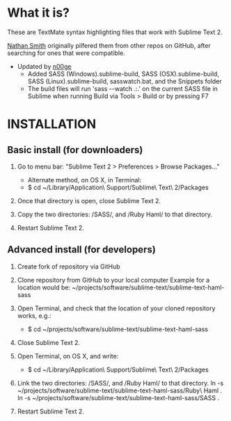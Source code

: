 # What it is?

These are TextMate syntax highlighting files that work with Sublime Text 2.

[Nathan Smith](https://github.com/nathansmith/sublime-text-haml-sass) originally pilfered them from other repos on GitHub, after searching for ones that were compatible.

* Updated by [n00ge](https://github.com/n00ge/sublime-text-haml-sass)
	- Added SASS (Windows).sublime-build, SASS (OSX).sublime-build, SASS (Linux).sublime-build, sasswatch.bat, and the Snippets folder
	- The build files will run 'sass --watch .:.' on the current SASS file in Sublime when running Build via Tools > Build or by pressing F7


# INSTALLATION

## Basic install (for downloaders)

1. Go to menu bar: "Sublime Text 2 > Preferences > Browse Packages…"
   - Alternate method, on OS X, in Terminal:
   - $ cd ~/Library/Application\ Support/Sublime\ Text\ 2/Packages

2. Once that directory is open, close Sublime Text 2.

3. Copy the two directories: /SASS/, and /Ruby Haml/ to that directory.

4. Restart Sublime Text 2.


## Advanced install (for developers)

1. Create fork of repository via GitHub

2. Clone repository from GitHub to your local computer
    Example for a location would be:
    ~/projects/software/sublime-text/sublime-text-haml-sass

3. Open Terminal, and check that the location of your cloned repository works, e.g.:
   - $ cd ~/projects/software/sublime-text/sublime-text-haml-sass

4. Close Sublime Text 2.

5. Open Terminal, on OS X, and write:
   - $ cd ~/Library/Application\ Support/Sublime\ Text\ 2/Packages

6. Link the two directories: /SASS/, and /Ruby Haml/ to that directory.
   ln -s ~/projects/software/sublime-text/sublime-text-haml-sass/Ruby\ Haml .
   ln -s ~/projects/software/sublime-text/sublime-text-haml-sass/SASS .

7. Restart Sublime Text 2.
